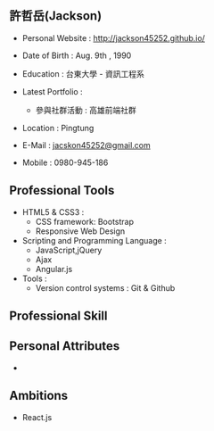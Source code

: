 ## 許哲岳(Jackson)

* Personal Website : http://jackson45252.github.io/
* Date of Birth : Aug. 9th , 1990
* Education : 台東大學 - 資訊工程系
* Latest Portfolio :
	* 參與社群活動 : 高雄前端社群


* Location : Pingtung
* E-Mail : jacskon45252@gmail.com
* Mobile : 0980-945-186

## Professional Tools

* HTML5 & CSS3 :
	* CSS framework: Bootstrap
	* Responsive Web Design
* Scripting and Programming Language :
	* JavaScript,jQuery
	* Ajax
	* Angular.js
* Tools :
  	* Version control systems : Git & Github

## Professional Skill



## Personal Attributes

*


## Ambitions 

  * React.js

